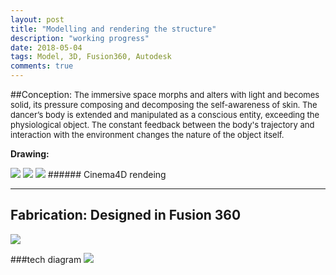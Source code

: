 ```yaml
---
layout: post
title: "Modelling and rendering the structure"
description: "working progress"
date: 2018-05-04
tags: Model, 3D, Fusion360, Autodesk
comments: true
---
```


##Conception:
<font size="2">
The immersive space morphs and alters with light and becomes solid, its pressure composing and decomposing the self-awareness of skin. The dancer’s body is extended and manipulated as a conscious entity, exceeding the physiological object. The constant feedback between the body's trajectory and interaction with the environment changes the nature of the object itself.
</font>

**Drawing:**

<img src="/friendred_blog/assets/images/draft.jpg">

<img src="/friendred_blog/assets/images/cinema4d_sim.gif">

<img src="/friendred_blog/assets/images/scene_2_2.jpg">
###### Cinema4D rendeing

-----
## Fabrication: Designed in Fusion 360

<font size="2">
</font>
<img src="/friendred_blog/assets/images/structure_recording3.gif">

###tech diagram
<img src="/friendred_blog/assets/images/tech_diagram.png">
